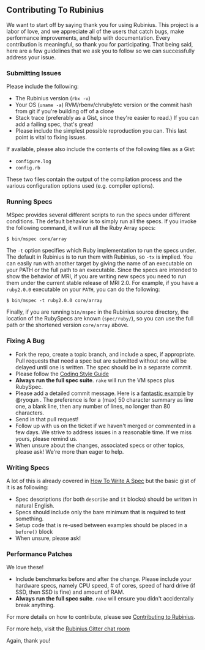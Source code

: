 ## Contributing To Rubinius

We want to start off by saying thank you for using Rubinius. This project is a
labor of love, and we appreciate all of the users that catch bugs, make
performance improvements, and help with documentation. Every contribution is
meaningful, so thank you for participating. That being said, here are a few
guidelines that we ask you to follow so we can successfully address your issue.

### Submitting Issues

Please include the following:

* The Rubinius version (`rbx -v`)
* Your OS (`uname -a`) RVM/rbenv/chruby/etc version or the commit hash from git
  if you're building off of a clone
* Stack trace (preferably as a Gist, since they're easier to read.) If you can
  add a failing spec, that's great!
* Please include the simplest possible reproduction you can. This last point is
  vital to fixing issues.

If available, please also include the contents of the following files as a
Gist:

* `configure.log`
* `config.rb`

These two files contain the output of the compilation process and the various
configuration options used (e.g. compiler options).

### Running Specs

MSpec provides several different scripts to run the specs under different
conditions. The default behavior is to simply run all the specs. If you invoke
the following command, it will run all the Ruby Array specs:

    $ bin/mspec core/array

The `-t` option specifies which Ruby implementation to run the specs under. The
default in Rubinius is to run them with Rubinius, so `-tx` is implied. You can
easily run with another target by giving the name of an executable on your PATH
or the full path to an executable. Since the specs are intended to show the
behavior of MRI, if you are writing new specs you need to run them under the
current stable release of MRI 2.0. For example, if you have a `ruby2.0.0`
executable on your `PATH`, you can do the following:

    $ bin/mspec -t ruby2.0.0 core/array

Finally, if you are running `bin/mspec` in the Rubinius source directory, the
location of the RubySpecs are known (`spec/ruby/`), so you can use the full path
or the shortened version `core/array` above.

### Fixing A Bug

* Fork the repo, create a topic branch, and include a spec, if appropriate.
  Pull requests that need a spec but are submitted without one will be delayed
until one is written. The spec should be in a separate commit.
* Please follow the [Coding Style
  Guide](http://rubini.us/doc/en/contributing/style-guide)
* **Always run the full spec suite**. `rake` will run the VM specs plus
  RubySpec.
* Please add a detailed commit message. Here is a [fantastic
  example](https://github.com/rubinius/rubinius/commit/1f9ddd1) by @ryoqun .
The preference is for a (max) 50 character summary as line one, a blank line,
then any number of lines, no longer than 80 characters.
* Send in that pull request!
* Follow up with us on the ticket if we haven't merged or commented in a few
  days. We strive to address issues in a reasonable time. If we miss yours,
please remind us.
* When unsure about the changes, associated specs or other topics, please ask!
  We're more than eager to help.

### Writing Specs

A lot of this is already covered in [How To Write A
Spec](http://rubini.us/doc/en/how-to/write-a-spec/) but the basic gist of it is
as following:

* Spec descriptions (for both `describe` and `it` blocks) should be written in
  natural English.
* Specs should include only the bare minimum that is required to test
  something.
* Setup code that is re-used between examples should be placed in a `before()`
  block
* When unsure, please ask!

### Performance Patches

We love these!

* Include benchmarks before and after the change. Please include your hardware
  specs, namely CPU speed, # of cores, speed of hard drive (if SSD, then SSD is
fine) and amount of RAM.
* **Always run the full spec suite**. `rake` will ensure you didn't
  accidentally break anything.

For more details on how to contribute, please see [Contributing to
Rubinius](http://rubini.us/2011/10/18/contributing-to-rubinius/).

For more help, visit the [Rubinius Gitter chat
room](https://gitter.im/rubinius/rubinius)

Again, thank you!
